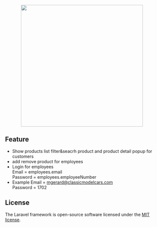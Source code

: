 <p align="center"><img src="https://res.cloudinary.com/dtfbvvkyp/image/upload/v1566331377/laravel-logolockup-cmyk-red.svg" width="400"></p>

## Feature

- Show products list filter&seacrh product and product detail popup for customers
- add remove product for employees
- Login for employees<br>
    Email = employees.email<br> 
    Password = employees.employeeNumber
- Example
    Email = mgerard@classicmodelcars.com<br>
    Password = 1702

## License

The Laravel framework is open-source software licensed under the [MIT license](https://opensource.org/licenses/MIT).
